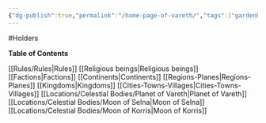 ```yaml
---
{"dg-publish":true,"permalink":"/home-page-of-vareth/","tags":["gardenEntry"]}
---
```


#Holders

**Table of Contents**

[[Rules/Rules\|Rules]]
[[Religious beings\|Religious beings]]
[[Factions\|Factions]]
[[Continents\|Continents]]
[[Regions-Planes\|Regions-Planes]]
[[Kingdoms\|Kingdoms]]
[[Cities-Towns-Villages\|Cities-Towns-Villages]]
[[Locations/Celestial Bodies/Planet of Vareth\|Planet of Vareth]]
[[Locations/Celestial Bodies/Moon of Selna\|Moon of Selna]]
[[Locations/Celestial Bodies/Moon of Korris\|Moon of Korris]]
